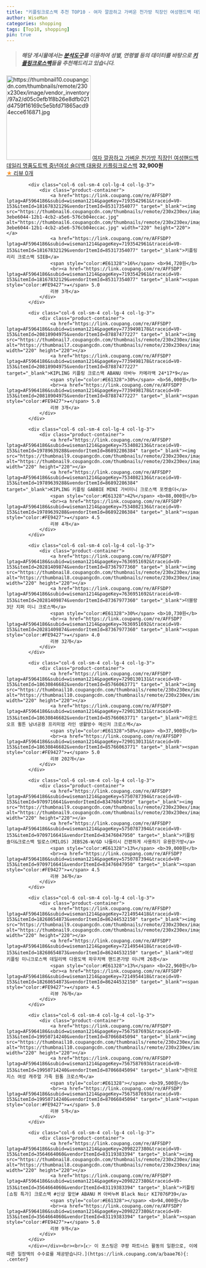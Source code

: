 ```yaml
---
title: "키플링크로스백 추천 TOP10 - 여자 깔끔하고 가벼운 천가방 직장인 여성핸드백 데일리 명품도트백 중년여성 숄더백 대용량 키플링크로스백"
author: WiseMan
categories: shopping
tags: [Top10, shopping]
pin: true
---
```


> ##### 해당 게시물에서는 [**분석도구**](https://itemscout.io/)를 이용하여 **성별**, **연령별** 등의 데이터를 바탕으로 [**키플링크로스백**](https://link.coupang.com/a/baae76)들을 추천해드리고 있습니다.
<div class="container"><div class="row">
            <div class="col-6 col-sm-4 col-lg-4 col-lg-3">
                <div class="product-container">
                    <a href="https://link.coupang.com/re/AFFSDP?lptag=AF5964186&subid=wiseman1214&pageKey=7746620152&traceid=V0-153&itemId=20855396015&vendorItemId=87922894689" target="_blank"><img src="https://thumbnail10.coupangcdn.com/thumbnails/remote/230x230ex/image/vendor_inventory/97a2/d05c0efb1f8b26e8dfb021d4759f16169c5e5bfd71865acd94ecce616871.jpg" alt="https://thumbnail10.coupangcdn.com/thumbnails/remote/230x230ex/image/vendor_inventory/97a2/d05c0efb1f8b26e8dfb021d4759f16169c5e5bfd71865acd94ecce616871.jpg" width="220" height="220"></a>
                    <a href="https://link.coupang.com/re/AFFSDP?lptag=AF5964186&subid=wiseman1214&pageKey=7746620152&traceid=V0-153&itemId=20855396015&vendorItemId=87922894689" target="_blank">여자 깔끔하고 가벼운 천가방 직장인 여성핸드백 데일리 명품도트백 중년여성 숄더백 대용량 키플링크로스백</a>
                    <span style="color:#E61328"></span> <b>32,900원</b>
                    <br><a href="https://link.coupang.com/re/AFFSDP?lptag=AF5964186&subid=wiseman1214&pageKey=7746620152&traceid=V0-153&itemId=20855396015&vendorItemId=87922894689" target="_blank"><span style="color:#FE9427">★</span> 
                    리뷰 0개</a>
                </div>
            </div>
            
            <div class="col-6 col-sm-4 col-lg-4 col-lg-3">
                <div class="product-container">
                    <a href="https://link.coupang.com/re/AFFSDP?lptag=AF5964186&subid=wiseman1214&pageKey=7193542961&traceid=V0-153&itemId=18167832129&vendorItemId=85317354077" target="_blank"><img src="https://thumbnail6.coupangcdn.com/thumbnails/remote/230x230ex/image/retail/images/10071019712750802-3ebe6044-12b1-4cb2-a5e6-576cb04eccac.jpg" alt="https://thumbnail6.coupangcdn.com/thumbnails/remote/230x230ex/image/retail/images/10071019712750802-3ebe6044-12b1-4cb2-a5e6-576cb04eccac.jpg" width="220" height="220"></a>
                    <a href="https://link.coupang.com/re/AFFSDP?lptag=AF5964186&subid=wiseman1214&pageKey=7193542961&traceid=V0-153&itemId=18167832129&vendorItemId=85317354077" target="_blank">키플링 리리 크로스백 SIEB</a>
                    <span style="color:#E61328">16%</span> <b>94,720원</b>
                    <br><a href="https://link.coupang.com/re/AFFSDP?lptag=AF5964186&subid=wiseman1214&pageKey=7193542961&traceid=V0-153&itemId=18167832129&vendorItemId=85317354077" target="_blank"><span style="color:#FE9427">★</span> 5.0
                    리뷰 3개</a>
                </div>
            </div>
            
            <div class="col-6 col-sm-4 col-lg-4 col-lg-3">
                <div class="product-container">
                    <a href="https://link.coupang.com/re/AFFSDP?lptag=AF5964186&subid=wiseman1214&pageKey=7739498178&traceid=V0-153&itemId=20818904975&vendorItemId=87887477227" target="_blank"><img src="https://thumbnail7.coupangcdn.com/thumbnails/remote/230x230ex/image/vendor_inventory/c15c/88c8e401acbb4d3782472f856b5100dd55de12e4aaa8333f12e61f5aa46a.jpg" alt="https://thumbnail7.coupangcdn.com/thumbnails/remote/230x230ex/image/vendor_inventory/c15c/88c8e401acbb4d3782472f856b5100dd55de12e4aaa8333f12e61f5aa46a.jpg" width="220" height="220"></a>
                    <a href="https://link.coupang.com/re/AFFSDP?lptag=AF5964186&subid=wiseman1214&pageKey=7739498178&traceid=V0-153&itemId=20818904975&vendorItemId=87887477227" target="_blank">KIPLING 키플링 크로스백 ABANU 아바누 카메라백 24*17*9</a>
                    <span style="color:#E61328">30%</span> <b>56,000원</b>
                    <br><a href="https://link.coupang.com/re/AFFSDP?lptag=AF5964186&subid=wiseman1214&pageKey=7739498178&traceid=V0-153&itemId=20818904975&vendorItemId=87887477227" target="_blank"><span style="color:#FE9427">★</span> 5.0
                    리뷰 3개</a>
                </div>
            </div>
            
            <div class="col-6 col-sm-4 col-lg-4 col-lg-3">
                <div class="product-container">
                    <a href="https://link.coupang.com/re/AFFSDP?lptag=AF5964186&subid=wiseman1214&pageKey=7534082136&traceid=V0-153&itemId=19789639288&vendorItemId=86892286384" target="_blank"><img src="https://thumbnail9.coupangcdn.com/thumbnails/remote/230x230ex/image/vendor_inventory/da4c/c4c6148e054170d72e7d4af923f5596de15c19e1ff51ee3a12956ea82d3e.JPG" alt="https://thumbnail9.coupangcdn.com/thumbnails/remote/230x230ex/image/vendor_inventory/da4c/c4c6148e054170d72e7d4af923f5596de15c19e1ff51ee3a12956ea82d3e.JPG" width="220" height="220"></a>
                    <a href="https://link.coupang.com/re/AFFSDP?lptag=AF5964186&subid=wiseman1214&pageKey=7534082136&traceid=V0-153&itemId=19789639288&vendorItemId=86892286384" target="_blank">KIPLING 키플링 GABBIE MINI 가비미니 크로스백 포켓숄더</a>
                    <span style="color:#E61328">42%</span> <b>88,000원</b>
                    <br><a href="https://link.coupang.com/re/AFFSDP?lptag=AF5964186&subid=wiseman1214&pageKey=7534082136&traceid=V0-153&itemId=19789639288&vendorItemId=86892286384" target="_blank"><span style="color:#FE9427">★</span> 4.5
                    리뷰 4개</a>
                </div>
            </div>
            
            <div class="col-6 col-sm-4 col-lg-4 col-lg-3">
                <div class="product-container">
                    <a href="https://link.coupang.com/re/AFFSDP?lptag=AF5964186&subid=wiseman1214&pageKey=7636951692&traceid=V0-153&itemId=20281409874&vendorItemId=87367977360" target="_blank"><img src="https://thumbnail8.coupangcdn.com/thumbnails/remote/230x230ex/image/vendor_inventory/2bf4/e95099202e32d7740e269546897e94f4020923a65e7bec2d77e2be84ecf1.jpg" alt="https://thumbnail8.coupangcdn.com/thumbnails/remote/230x230ex/image/vendor_inventory/2bf4/e95099202e32d7740e269546897e94f4020923a65e7bec2d77e2be84ecf1.jpg" width="220" height="220"></a>
                    <a href="https://link.coupang.com/re/AFFSDP?lptag=AF5964186&subid=wiseman1214&pageKey=7636951692&traceid=V0-153&itemId=20281409874&vendorItemId=87367977360" target="_blank">더블랑 3단 지퍼 미니 크로스백</a>
                    <span style="color:#E61328">30%</span> <b>10,730원</b>
                    <br><a href="https://link.coupang.com/re/AFFSDP?lptag=AF5964186&subid=wiseman1214&pageKey=7636951692&traceid=V0-153&itemId=20281409874&vendorItemId=87367977360" target="_blank"><span style="color:#FE9427">★</span> 4.0
                    리뷰 32개</a>
                </div>
            </div>
            
            <div class="col-6 col-sm-4 col-lg-4 col-lg-3">
                <div class="product-container">
                    <a href="https://link.coupang.com/re/AFFSDP?lptag=AF5964186&subid=wiseman1214&pageKey=7290130131&traceid=V0-153&itemId=18630846682&vendorItemId=85766063771" target="_blank"><img src="https://thumbnail10.coupangcdn.com/thumbnails/remote/230x230ex/image/vendor_inventory/f63a/62c9fc49bc19248958618a0e92fbeb7e9a2d43c72f38894c0725aa7c8e6d.png" alt="https://thumbnail10.coupangcdn.com/thumbnails/remote/230x230ex/image/vendor_inventory/f63a/62c9fc49bc19248958618a0e92fbeb7e9a2d43c72f38894c0725aa7c8e6d.png" width="220" height="220"></a>
                    <a href="https://link.coupang.com/re/AFFSDP?lptag=AF5964186&subid=wiseman1214&pageKey=7290130131&traceid=V0-153&itemId=18630846682&vendorItemId=85766063771" target="_blank">라운드오프 퀼튼 남녀공용 프리미엄 라인 생활방수 메신저 크로스백</a>
                    <span style="color:#E61328">58%</span> <b>37,900원</b>
                    <br><a href="https://link.coupang.com/re/AFFSDP?lptag=AF5964186&subid=wiseman1214&pageKey=7290130131&traceid=V0-153&itemId=18630846682&vendorItemId=85766063771" target="_blank"><span style="color:#FE9427">★</span> 5.0
                    리뷰 202개</a>
                </div>
            </div>
            
            <div class="col-6 col-sm-4 col-lg-4 col-lg-3">
                <div class="product-container">
                    <a href="https://link.coupang.com/re/AFFSDP?lptag=AF5964186&subid=wiseman1214&pageKey=5750787394&traceid=V0-153&itemId=9709716641&vendorItemId=83476047950" target="_blank"><img src="https://thumbnail9.coupangcdn.com/thumbnails/remote/230x230ex/image/vendor_inventory/8667/904ab79497c0d09f67a7556226ae7a5b9cd86d15f884b8769a656c4c5a19.jpg" alt="https://thumbnail9.coupangcdn.com/thumbnails/remote/230x230ex/image/vendor_inventory/8667/904ab79497c0d09f67a7556226ae7a5b9cd86d15f884b8769a656c4c5a19.jpg" width="220" height="220"></a>
                    <a href="https://link.coupang.com/re/AFFSDP?lptag=AF5964186&subid=wiseman1214&pageKey=5750787394&traceid=V0-153&itemId=9709716641&vendorItemId=83476047950" target="_blank">키플링 숄더&크로스백 밀로스(MILOS) JEBS26-W/GD 나들이시 간편하게 사용하기 유용한가방</a>
                    <span style="color:#E61328">13%</span> <b>39,000원</b>
                    <br><a href="https://link.coupang.com/re/AFFSDP?lptag=AF5964186&subid=wiseman1214&pageKey=5750787394&traceid=V0-153&itemId=9709716641&vendorItemId=83476047950" target="_blank"><span style="color:#FE9427">★</span> 4.5
                    리뷰 34개</a>
                </div>
            </div>
            
            <div class="col-6 col-sm-4 col-lg-4 col-lg-3">
                <div class="product-container">
                    <a href="https://link.coupang.com/re/AFFSDP?lptag=AF5964186&subid=wiseman1214&pageKey=7214954418&traceid=V0-153&itemId=18268654873&vendorItemId=86244532150" target="_blank"><img src="https://thumbnail9.coupangcdn.com/thumbnails/remote/230x230ex/image/vendor_inventory/6295/12cedec0546f0eeba359b88c9de32eb8c6fd2793660cc1c1d31eaa6b72aa.jpg" alt="https://thumbnail9.coupangcdn.com/thumbnails/remote/230x230ex/image/vendor_inventory/6295/12cedec0546f0eeba359b88c9de32eb8c6fd2793660cc1c1d31eaa6b72aa.jpg" width="220" height="220"></a>
                    <a href="https://link.coupang.com/re/AFFSDP?lptag=AF5964186&subid=wiseman1214&pageKey=7214954418&traceid=V0-153&itemId=18268654873&vendorItemId=86244532150" target="_blank">여성 키플링 미니크로스백 데일리백 다용도백 파우치백 핸드폰가방 미니백 26종</a>
                    <span style="color:#E61328">13%</span> <b>22,960원</b>
                    <br><a href="https://link.coupang.com/re/AFFSDP?lptag=AF5964186&subid=wiseman1214&pageKey=7214954418&traceid=V0-153&itemId=18268654873&vendorItemId=86244532150" target="_blank"><span style="color:#FE9427">★</span> 4.5
                    리뷰 76개</a>
                </div>
            </div>
            
            <div class="col-6 col-sm-4 col-lg-4 col-lg-3">
                <div class="product-container">
                    <a href="https://link.coupang.com/re/AFFSDP?lptag=AF5964186&subid=wiseman1214&pageKey=7567587693&traceid=V0-153&itemId=19950714240&vendorItemId=87066845094" target="_blank"><img src="https://thumbnail10.coupangcdn.com/thumbnails/remote/230x230ex/image/vendor_inventory/f4b6/1db168add0b8a2973119d654084ae1f6bb46c27c71ae2d98e7227aa23347.jpg" alt="https://thumbnail10.coupangcdn.com/thumbnails/remote/230x230ex/image/vendor_inventory/f4b6/1db168add0b8a2973119d654084ae1f6bb46c27c71ae2d98e7227aa23347.jpg" width="220" height="220"></a>
                    <a href="https://link.coupang.com/re/AFFSDP?lptag=AF5964186&subid=wiseman1214&pageKey=7567587693&traceid=V0-153&itemId=19950714240&vendorItemId=87066845094" target="_blank">한아로지스 여성 캐주얼 가죽 원통 크로스백</a>
                    <span style="color:#E61328"></span> <b>39,500원</b>
                    <br><a href="https://link.coupang.com/re/AFFSDP?lptag=AF5964186&subid=wiseman1214&pageKey=7567587693&traceid=V0-153&itemId=19950714240&vendorItemId=87066845094" target="_blank"><span style="color:#FE9427">★</span> 5.0
                    리뷰 5개</a>
                </div>
            </div>
            
            <div class="col-6 col-sm-4 col-lg-4 col-lg-3">
                <div class="product-container">
                    <a href="https://link.coupang.com/re/AFFSDP?lptag=AF5964186&subid=wiseman1214&pageKey=2098227380&traceid=V0-153&itemId=3564664060&vendorItemId=83119383394" target="_blank"><img src="https://thumbnail8.coupangcdn.com/thumbnails/remote/230x230ex/image/vendor_inventory/a64c/453cb2d2a7acb36116b9fe7fcb881f62b584cda8a77fb6f1bc662760f098.jpg" alt="https://thumbnail8.coupangcdn.com/thumbnails/remote/230x230ex/image/vendor_inventory/a64c/453cb2d2a7acb36116b9fe7fcb881f62b584cda8a77fb6f1bc662760f098.jpg" width="220" height="220"></a>
                    <a href="https://link.coupang.com/re/AFFSDP?lptag=AF5964186&subid=wiseman1214&pageKey=2098227380&traceid=V0-153&itemId=3564664060&vendorItemId=83119383394" target="_blank">키플링 [쇼핑 특가] 크로스백 #신상 할인# ABANU M 아바누M Black Noir KI7076P39</a>
                    <span style="color:#E61328"></span> <b>94,000원</b>
                    <br><a href="https://link.coupang.com/re/AFFSDP?lptag=AF5964186&subid=wiseman1214&pageKey=2098227380&traceid=V0-153&itemId=3564664060&vendorItemId=83119383394" target="_blank"><span style="color:#FE9427">★</span> 5.0
                    리뷰 9개</a>
                </div>
            </div>
            </div></div><br><br>[👉 이 포스팅은 쿠팡 파트너스 활동의 일환으로, 이에 따른 일정액의 수수료를 제공받습니다.](https://link.coupang.com/a/baae76){: .center}